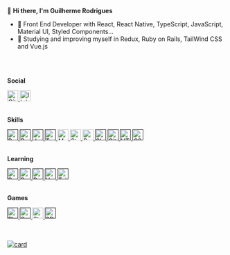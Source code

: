 👋  <b>Hi there, I'm Guilherme Rodrigues</b>
- 🌱 Front End Developer with React, React Native, TypeScript, JavaScript, Material UI, Styled Components...
- 👀 Studying and improving myself in Redux, Ruby on Rails, TailWind CSS and Vue.js

<br>
<br>

<b>Social</b>

 <a href="https://github.com/oguilhermerdg"  target="_blank" rel="noopener noreferrer">
    <img src="https://img.shields.io/badge/GitHub-100000?style=for-the-badge&logo=github&logoColor=white" height="25" alt="Github logo" />
  </a>

  <a href="https://www.linkedin.com/in/guilherme-rdg/"  target="_blank" rel="noopener noreferrer">
    <img src="https://img.shields.io/static/v1?message=LinkedIn&logo=linkedin&label=&color=0077B5&logoColor=white&labelColor=&style=for-the-badge" height="25" alt="linkedin logo" />
  </a>
  
  <br>
  <br>

<b>Skills</b>

  <a href=""  target="_blank" rel="noopener noreferrer">
    <img src="https://img.shields.io/badge/React-20232A?style=for-the-badge&logo=react&logoColor=61DAFB" height="25" alt="Reactlogo"/>
  </a>
  
  <a href=""  target="_blank" rel="noopener noreferrer">
    <img src="https://img.shields.io/badge/React_Native-20232A?style=for-the-badge&logo=react&logoColor=61DAFB" height="25" alt="React Native logo" />
  </a>
  
  <a href=""  target="_blank" rel="noopener noreferrer">
    <img src="https://img.shields.io/badge/JavaScript-323330?style=for-the-badge&logo=javascript&logoColor=F7DF1E" height="25" alt="JavaScript logo"        />
  </a>
  
  <a href=""  target="_blank" rel="noopener noreferrer">
    <img src="https://img.shields.io/badge/TypeScript-007ACC?style=for-the-badge&logo=typescript&logoColor=white" height="25" alt="TypeScript logo" />
  </a>
  
  <a href="h"  target="_blank" rel="noopener noreferrer">
    <img src="https://img.shields.io/badge/Material--UI-0081CB?style=for-the-badge&logo=material-ui&logoColor=white" height="25" alt="Material UI logo"     />
  </a>
  
  <a href="h"  target="_blank" rel="noopener noreferrer">
    <img src="https://img.shields.io/badge/styled--components-DB7093?style=for-the-badge&logo=styled-components&logoColor=white" height="25"                 alt="Styled Components logo" />
  </a>
  
  <a href="h"  target="_blank" rel="noopener noreferrer">
    <img src="https://img.shields.io/badge/React_Router-CA4245?style=for-the-badge&logo=react-router&logoColor=white" height="25" alt="React Router         logo"/>
  </a>
  
  <a href=""  target="_blank" rel="noopener noreferrer">
    <img src="https://img.shields.io/badge/Shell_Script-121011?style=for-the-badge&logo=gnu-bash&logoColor=white" height="25" alt="Shell Script logo" />
  </a>

  <a href=""  target="_blank" rel="noopener noreferrer">
    <img src="https://img.shields.io/badge/Git-E34F26?style=for-the-badge&logo=git&logoColor=white" height="25" alt="Git logo" />
  </a>
  
  <a href=""  target="_blank" rel="noopener noreferrer">
    <img src="https://img.shields.io/badge/HTML5-E34F26?style=for-the-badge&logo=html5&logoColor=white" height="25" alt="HTML logo" />
  </a>
  
  <a href=""  target="_blank" rel="noopener noreferrer">
    <img src="https://img.shields.io/badge/CSS3-1572B6?style=for-the-badge&logo=css3&logoColor=white" height="25" alt="CSS logo" />
  </a>
  
  <br>
  <br>

  <b>Learning</b>

  <a href=""  target="_blank" rel="noopener noreferrer">
    <img src="https://img.shields.io/badge/Ruby-CC342D?style=for-the-badge&logo=ruby&logoColor=white" height="25" alt="Ruby logo" />
  </a>
  
   <a href=""  target="_blank" rel="noopener noreferrer">
    <img src="https://img.shields.io/badge/Ruby_on_Rails-CC0000?style=for-the-badge&logo=ruby-on-rails&logoColor=white" height="25" alt="Ruby on Rails       logo" />
  </a>

  <a href=""  target="_blank" rel="noopener noreferrer">
    <img src="https://img.shields.io/badge/Redux-593D88?style=for-the-badge&logo=redux&logoColor=white" height="25" alt="Redux" />
  </a>
  
  <a href=""  target="_blank" rel="noopener noreferrer">
    <img src="https://img.shields.io/badge/Vue.js-35495E?style=for-the-badge&logo=vue.js&logoColor=4FC08D" height="25" alt="Vue" />
  </a>
  
  <a href=""  target="_blank" rel="noopener noreferrer">
    <img src="https://img.shields.io/badge/Tailwind_CSS-38B2AC?style=for-the-badge&logo=tailwind-css&logoColor=white" height="25" alt="TailWind" />
  </a>
  
<br>
<br>
  
<b>Games</b>

  <a href=""  target="_blank" rel="noopener noreferrer">
    <img src="https://img.shields.io/badge/PlayStation-003791?style=for-the-badge&logo=playstation&logoColor=white" height="25" alt="Playstation" />
  </a>
  
  <a href=""  target="_blank" rel="noopener noreferrer">
    <img src="https://img.shields.io/badge/Nintendo_Switch-E60012?style=for-the-badge&logo=nintendo-switch&logoColor=white" height="25" alt="Switch" />
  </a>
  
  <a href="https://steamcommunity.com/id/guilhermerdg"  target="_blank" rel="noopener noreferrer">
    <img src="https://img.shields.io/badge/Steam-000000?style=for-the-badge&logo=steam&logoColor=white" height="25" alt="Steam" />
  </a>
  
  <a href=""  target="_blank" rel="noopener noreferrer">
    <img src="https://img.shields.io/badge/Nintendo_3DS-D12228?style=for-the-badge&logo=nintendo-3ds&logoColor=white" height="25" alt="3DS" />
  </a>

  <br>
  <br>
  <br>

<!--   <b>Linguagens</b> -->
 
 [![card](https://github-readme-stats.vercel.app/api?username=oguilhermerdg&theme=tokyonight&show_icons=true)](https://github.com/anuraghazra/github-readme-stats)
 
 <!-- [![oguilhermerdg](https://github-readme-stats.vercel.app/api/top-langs/?username=oguilhermerdg&theme=tokyonight&show_icons=true)](https://github.com/anuraghazra/github-readme-stats) -->






